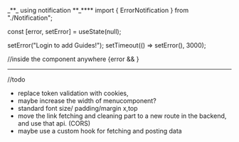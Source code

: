 \_**\_ using notification **\_\*\*\*\*
import { ErrorNotification } from "./Notification";

const [error, setError] = useState(null);

setError("Login to add Guides!");
setTimeout(() => setError(), 3000);

//inside the component anywhere
{error && <ErrorNotification error={error} />}

---

//todo

- replace token validation with cookies,
- maybe increase the width of menucomponent?
- standard font size/ padding/margin x,top
- move the link fetching and cleaning part to a new route in the backend, and use that api. (CORS)
- maybe use a custom hook for fetching and posting data
